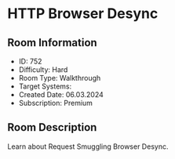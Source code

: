 ﻿# HTTP Browser Desync

## Room Information
- ID: 752
- Difficulty: Hard
- Room Type: Walkthrough
- Target Systems: 
- Created Date: 06.03.2024
- Subscription: Premium

## Room Description
Learn about Request Smuggling Browser Desync.
